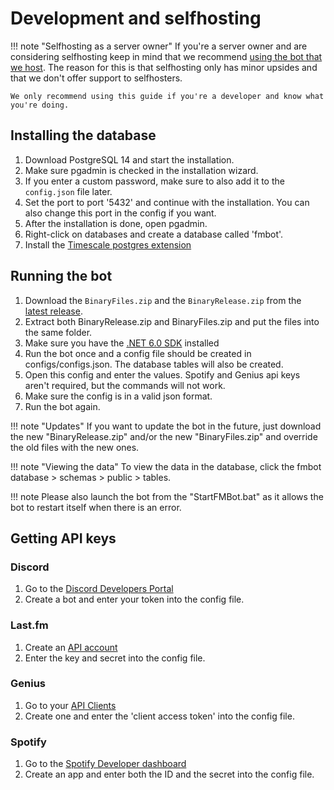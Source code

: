 # Development and selfhosting

!!! note "Selfhosting as a server owner"
    If you're a server owner and are considering selfhosting keep in mind that we recommend [using the bot that we host](http://invite.fmbot.xyz/). 
    The reason for this is that selfhosting only has minor upsides and that we don't offer support to selfhosters. 

    We only recommend using this guide if you're a developer and know what you're doing.


## Installing the database
1. Download PostgreSQL 14 and start the installation.
2. Make sure pgadmin is checked in the installation wizard.
3. If you enter a custom password, make sure to also add it to the `config.json` file later.
4. Set the port to port '5432' and continue with the installation. You can also change this port in the config if you want.
5. After the installation is done, open pgadmin.
6. Right-click on databases and create a database called 'fmbot'.
7. Install the [Timescale postgres extension](https://docs.timescale.com/install/latest/self-hosted/)

## Running the bot
1. Download the `BinaryFiles.zip` and the `BinaryRelease.zip` from the [latest release](https://github.com/fmbot-discord/fmbot/releases/latest).
2. Extract both BinaryRelease.zip and BinaryFiles.zip and put the files into the same folder. 
3. Make sure you have the [.NET 6.0 SDK](https://dotnet.microsoft.com/en-us/download/dotnet/6.0) installed
4. Run the bot once and a config file should be created in configs/configs.json. The database tables will also be created.
5. Open this config and enter the values. Spotify and Genius api keys aren't required, but the commands will not work.
6. Make sure the config is in a valid json format.
7. Run the bot again.

!!! note "Updates"
    If you want to update the bot in the future, just download the new "BinaryRelease.zip" and/or the new "BinaryFiles.zip" and override the old files with the new ones.

!!! note "Viewing the data"
    To view the data in the database, click the fmbot database > schemas > public > tables.

!!! note
    Please also launch the bot from the "StartFMBot.bat" as it allows the bot to restart itself when there is an error.

## Getting API keys

### Discord

1. Go to the [Discord Developers Portal](https://discord.com/developers/applications)
2. Create a bot and enter your token into the config file.

### Last.fm

1. Create an [API account](https://www.last.fm/api/account/create)
2. Enter the key and secret into the config file.

### Genius

1. Go to your [API Clients](https://genius.com/api-clients)
2. Create one and enter the 'client access token' into the config file.

### Spotify

1. Go to the [Spotify Developer dashboard](https://developer.spotify.com/dashboard/applications)
2. Create an app and enter both the ID and the secret into the config file.